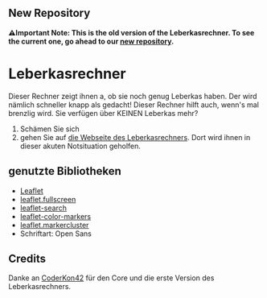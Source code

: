 ## New Repository
**⚠️Important Note: This is the old version of the Leberkasrechner. To see the current one, go ahead to our [new repository](https://github.com/Leberkasrechner/Leberkasrechner).**

# Leberkasrechner

Dieser Rechner zeigt ihnen a, ob sie noch genug Leberkas haben. Der wird nämlich schneller knapp als gedacht! Dieser Rechner hilft auch, wenn's mal brenzlig wird. Sie verfügen über KEINEN Leberkas mehr?

1. Schämen Sie sich
2. gehen Sie auf [die Webseite des Leberkasrechners](https://leberkasrechner.de). Dort wird ihnen in dieser akuten Notsituation geholfen.


## genutzte Bibliotheken

- <a href="https://leafletjs.com" target="_blank">Leaflet</a>
- <a href="https://github.com/Leaflet/Leaflet.fullscreen" target="_blank">leaflet.fullscreen</a>
- <a href="https://github.com/stefanocudini/leaflet-search" target="_blank">leaflet-search</a>
- <a href="https://github.com/pointhi/leaflet-color-markers" target="_blank">leaflet-color-markers</a>
- <a href="https://github.com/Leaflet/Leaflet.markercluster" target="_blank">leaflet.markercluster</a>
- Schriftart: Open Sans

## Credits

Danke an <a href="https://github.com/CoderKon42" target="_blank">CoderKon42</a> für den Core und die erste Version des Leberkasrechners.
